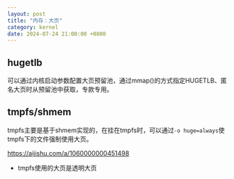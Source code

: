```yaml
---
layout: post
title: "内存：大页"
category: kernel
date: 2024-07-24 21:00:00 +0800
---
```


## hugetlb

可以通过内核启动参数配置大页预留池，通过mmap()的方式指定HUGETLB、匿名大页时从预留池中获取，专款专用。

## tmpfs/shmem

tmpfs主要是基于shmem实现的，在挂在tmpfs时，可以通过`-o huge=always`使tmpfs下的文件强制使用大页。

<https://aijishu.com/a/1060000000451498>

* tmpfs使用的大页是透明大页
